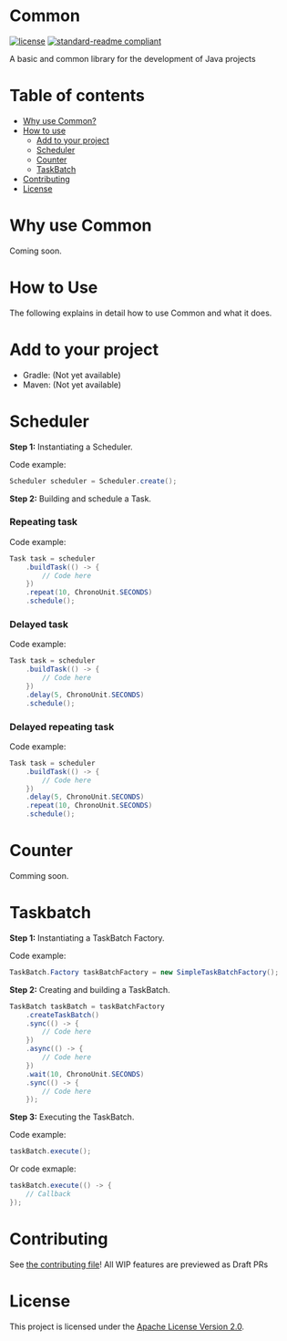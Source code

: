 # Common
[![license](https://img.shields.io/github/license/NatroxMC/Common?style=for-the-badge&color=b2204c)](../LICENSE)
[![standard-readme compliant](https://img.shields.io/badge/readme%20style-standard-brightgreen.svg?style=for-the-badge)](https://github.com/RichardLitt/standard-readme)

A basic and common library for the development of Java projects

# Table of contents
- [Why use Common?](#why-use-common)
- [How to use](#how-to-use)
  - [Add to your project](#add-to-your-project)
  - [Scheduler](#scheduler)
  - [Counter](#counter)
  - [TaskBatch](#taskbatch)
- [Contributing](#contributing)
- [License](#license)

# Why use Common

Coming soon.

# How to Use
The following explains in detail how to use Common and what it does.

# Add to your project
- Gradle: (Not yet available)
- Maven: (Not yet available)

# Scheduler

**Step 1:** Instantiating a Scheduler.

Code example:
```java
Scheduler scheduler = Scheduler.create();
```

**Step 2:** Building and schedule a Task.

### Repeating task

Code example:
```java
Task task = scheduler
    .buildTask(() -> {
        // Code here
    })
    .repeat(10, ChronoUnit.SECONDS)
    .schedule();
```

### Delayed task

Code example:
```java
Task task = scheduler
    .buildTask(() -> {
        // Code here
    })
    .delay(5, ChronoUnit.SECONDS)
    .schedule();
```
### Delayed repeating task

Code example:
```java
Task task = scheduler
    .buildTask(() -> {
        // Code here
    })
    .delay(5, ChronoUnit.SECONDS)
    .repeat(10, ChronoUnit.SECONDS)
    .schedule();
```

# Counter
Comming soon.

# Taskbatch

**Step 1:** Instantiating a TaskBatch Factory.

Code example:
```java
TaskBatch.Factory taskBatchFactory = new SimpleTaskBatchFactory();
```

**Step 2:** Creating and building a TaskBatch.
```java
TaskBatch taskBatch = taskBatchFactory
    .createTaskBatch()
    .sync(() -> {
        // Code here
    })
    .async(() -> {
        // Code here
    })
    .wait(10, ChronoUnit.SECONDS)
    .sync(() -> {
        // Code here
    });
```

**Step 3:** Executing the TaskBatch.

Code example:
```java
taskBatch.execute();
```

Or code exmaple:
```java
taskBatch.execute(() -> {
    // Callback
});
```

# Contributing
See [the contributing file](CONTRIBUTING.md)!
All WIP features are previewed as Draft PRs

# License
This project is licensed under the [Apache License Version 2.0](../LICENSE).
